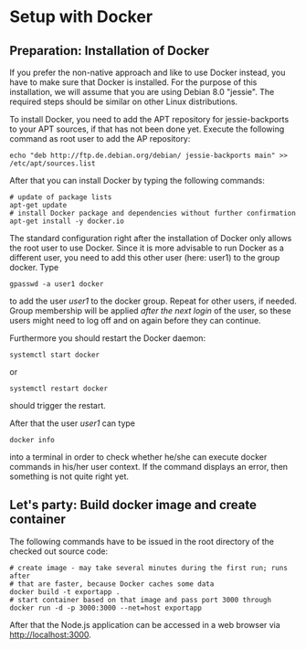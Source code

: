 # Setup with Docker

## Preparation: Installation of Docker

If you prefer the non-native approach and like to use Docker instead, you have
to make sure that Docker is installed. For the purpose of this installation,
we will assume that you are using Debian 8.0 "jessie". The required steps should
be similar on other Linux distributions.

To install Docker, you need to add the APT repository for jessie-backports to
your APT sources, if that has not been done yet. Execute the following command
as root user to add the AP repository:

    echo "deb http://ftp.de.debian.org/debian/ jessie-backports main" >> /etc/apt/sources.list

After that you can install Docker by typing the following commands:

    # update of package lists
    apt-get update
    # install Docker package and dependencies without further confirmation
    apt-get install -y docker.io

The standard configuration right after the installation of Docker only allows
the root user to use Docker. Since it is more advisable to run Docker as a
different user, you need to add this other user (here: user1) to the group
docker. Type

    gpasswd -a user1 docker

to add the user _user1_ to the docker group. Repeat for other users, if needed.
Group membership will be applied _after the next login_ of the user, so these
users might need to log off and on again before they can continue.

Furthermore you should restart the Docker daemon:

    systemctl start docker

or

    systemctl restart docker

should trigger the restart.

After that the user _user1_ can type

    docker info

into a terminal in order to check whether he/she can execute docker commands in
his/her user context. If the command displays an error, then something is not
quite right yet.

## Let's party: Build docker image and create container

The following commands have to be issued in the root directory of the checked
out source code:

    # create image - may take several minutes during the first run; runs after
    # that are faster, because Docker caches some data
    docker build -t exportapp .
    # start container based on that image and pass port 3000 through
    docker run -d -p 3000:3000 --net=host exportapp

After that the Node.js application can be accessed in a web browser via
<http://localhost:3000>.
